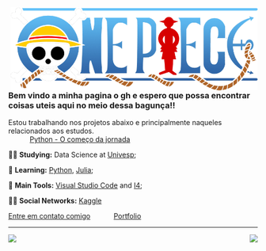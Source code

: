 <img src = ".github/2.png.png" width = "500px" align = "right">
 
### Bem vindo a minha pagina o gh e espero que possa encontrar coisas uteis aqui no meio dessa bagunça!! <br>
 
  Estou trabalhando nos projetos abaixo e principalmente naqueles relacionados aos estudos. <br>
&nbsp;&nbsp;&nbsp;&nbsp;&nbsp;&nbsp;&nbsp;&nbsp;&nbsp;&nbsp; [Python - O começo da jornada](https://github.com/Sposigor/Caminho_do_Python)<br>



:man_student: **Studying:** Data Science at [Univesp](https://univesp.br/);

🌱 **Learning:** [Python](https://www.python.org/), [Julia](https://julialang.org/);

:school_satchel: **Main Tools:** [Visual Studio Code](https://code.visualstudio.com/) and [I4](https://processing.org/);

:raising_hand_man: **Social Networks:** [Kaggle](https://www.kaggle.com/igoresposito)

[Entre em contato comigo](mailto:sposigor@gmail.com)
&nbsp;&nbsp;&nbsp;&nbsp;&nbsp;&nbsp;&nbsp;&nbsp;&nbsp;&nbsp; [Portfolio](https://sposigor.github.io/spos.github.io/)

 
---

<a href="https://github.com/Sposigor/Sposigor">
  <img align = "left" src = "https://github-readme-stats.vercel.app/api/top-langs/?username=sposigor&layout=compact&theme=tokyonight" />
</a>

<a href="https://github.com/Sposigor/Sposigor">
  <img align = "right" src = "https://github-readme-stats.vercel.app/api?username=sposigor&theme=tokyonight&show_icons=true" />
</a>
